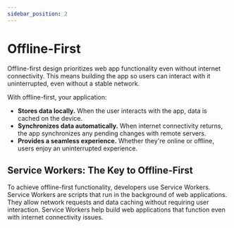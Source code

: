 ```yaml
---
sidebar_position: 2
---
```


# Offline-First

Offline-first design prioritizes web app functionality even without internet connectivity. This means building the app so users can interact with it uninterrupted, even without a stable network. 

With offline-first, your application:

- **Stores data locally.** When the user interacts with the app, data is cached on the device.
- **Synchronizes data automatically.** When internet connectivity returns, the app synchronizes any pending changes with remote servers.
- **Provides a seamless experience.** Whether they're online or offline, users enjoy an uninterrupted experience.

## Service Workers: The Key to Offline-First

To achieve offline-first functionality, developers use Service Workers. Service Workers are scripts that run in the background of web applications. They allow network requests and data caching without requiring user interaction. Service Workers help build web applications that function even with internet connectivity issues.